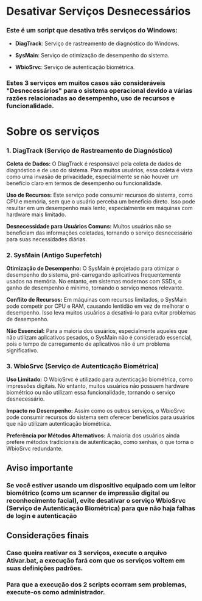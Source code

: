 # Desativar Serviços Desnecessários

### Este é um script que desativa três serviços do Windows: 

- **DiagTrack**: Serviço de rastreamento de diagnóstico do Windows.

- **SysMain**: Serviço de otimização de desempenho do sistema.

- **WbioSrvc**: Serviço de autenticação biométrica.

### Estes 3 serviços em muitos casos são consideráveis "Desnecessários" para o sistema operacional devido a várias razões relacionadas ao desempenho, uso de recursos e funcionalidade. 

# Sobre os serviços

### 1. DiagTrack (Serviço de Rastreamento de Diagnóstico)

**Coleta de Dados:** O DiagTrack é responsável pela coleta de dados de diagnóstico e de uso do sistema. Para muitos usuários, essa coleta é vista como uma invasão de privacidade, especialmente se não houver um benefício claro em termos de desempenho ou funcionalidade.

**Uso de Recursos:** Este serviço pode consumir recursos do sistema, como CPU e memória, sem que o usuário perceba um benefício direto. Isso pode resultar em um desempenho mais lento, especialmente em máquinas com hardware mais limitado.

**Desnecessidade para Usuários Comuns:** Muitos usuários não se beneficiam das informações coletadas, tornando o serviço desnecessário para suas necessidades diárias.

### 2. SysMain (Antigo Superfetch)

**Otimização de Desempenho:** O SysMain é projetado para otimizar o desempenho do sistema, pré-carregando aplicativos frequentemente usados na memória. No entanto, em sistemas modernos com SSDs, o ganho de desempenho é mínimo, tornando o serviço menos relevante.

**Conflito de Recursos:** Em máquinas com recursos limitados, o SysMain pode competir por CPU e RAM, causando lentidão em vez de melhorar o desempenho. Isso leva muitos usuários a desativá-lo para evitar problemas de desempenho.

**Não Essencial:** Para a maioria dos usuários, especialmente aqueles que não utilizam aplicativos pesados, o SysMain não é considerado essencial, pois o tempo de carregamento de aplicativos não é um problema significativo.

### 3. WbioSrvc (Serviço de Autenticação Biométrica)

**Uso Limitado:** O WbioSrvc é utilizado para autenticação biométrica, como impressões digitais. No entanto, muitos usuários não possuem hardware biométrico ou não utilizam essa funcionalidade, tornando o serviço desnecessário.

**Impacto no Desempenho:** Assim como os outros serviços, o WbioSrvc pode consumir recursos do sistema sem oferecer benefícios para usuários que não utilizam autenticação biométrica.

**Preferência por Métodos Alternativos:** A maioria dos usuários ainda prefere métodos tradicionais de autenticação, como senhas, o que torna o WbioSrvc redundante.

## Aviso importante
### Se você estiver usando um dispositivo equipado com um leitor biométrico (como um scanner de impressão digital ou reconhecimento facial), evite desativar o serviço **WbioSrvc (Serviço de Autenticação Biométrica)** para que não haja falhas de login e autenticação

## Considerações finais
### Caso queira reativar os 3 serviços, execute o arquivo Ativar.bat, a execução fará com que os serviços voltem em suas definições padrões.

### Para que a execução dos 2 scripts ocorram sem problemas, execute-os como administrador.
